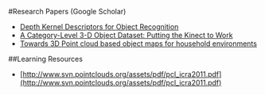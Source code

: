 #Research Papers (Google Scholar)
- [Depth Kernel Descriptors for Object Recognition](https://homes.cs.washington.edu/~xren/publication/bo-iros11-depth-kernel-descriptors.pdf)
- [A Category-Level 3-D Object Dataset: Putting the Kinect to Work](https://www.researchgate.net/profile/Jonathan_Barron/publication/221430149_A_category-level_3-D_object_dataset_Putting_the_Kinect_to_work/links/00b49524ba8142a8f1000000.pdf)
- [Towards 3D Point cloud based object maps for household environments](http://s3.amazonaws.com/academia.edu.documents/45992825/robotics_and_autonomous_systems.pdf?AWSAccessKeyId=AKIAJ56TQJRTWSMTNPEA&Expires=1476619021&Signature=Z%2BhYv3HecH8QmMJ6HA%2Bt4obCs0A%3D&response-content-disposition=inline%3B%20filename%3DRobotics_and_Autonomous_Systems_Towards.pdf)

##Learning Resources
- [http://www.svn.pointclouds.org/assets/pdf/pcl_icra2011.pdf](http://www.svn.pointclouds.org/assets/pdf/pcl_icra2011.pdf)
